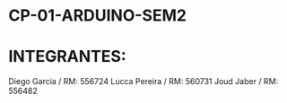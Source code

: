# CP-01-ARDUINO-SEM2


# INTEGRANTES:

Diego Garcia  / RM: 556724
Lucca Pereira / RM: 560731
Joud Jaber    / RM: 556482
 
